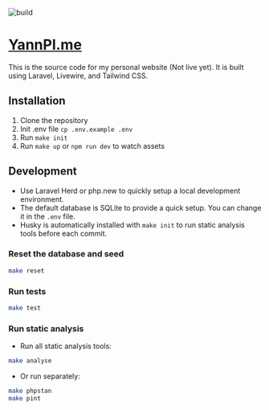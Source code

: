 ![build](https://github.com/YannPl/yannpl-me/actions/workflows/build.yml/badge.svg)

# [YannPl.me](https://yannpl.me)

This is the source code for my personal website (Not live yet). It is built using Laravel, Livewire, and Tailwind CSS.

## Installation

1. Clone the repository
2. Init .env file `cp .env.example .env`
2. Run `make init`
3. Run `make up` or `npm run dev` to watch assets

## Development

- Use Laravel Herd or php.new to quickly setup a local development environment.
- The default database is SQLite to provide a quick setup. You can change it in the `.env` file.
- Husky is automatically installed with `make init` to run static analysis tools before each commit.

### Reset the database and seed

```bash
make reset
```

### Run tests

```bash
make test
```

### Run static analysis

- Run all static analysis tools:
```bash
make analyse
```

- Or run separately:
```bash
make phpstan
make pint
```
